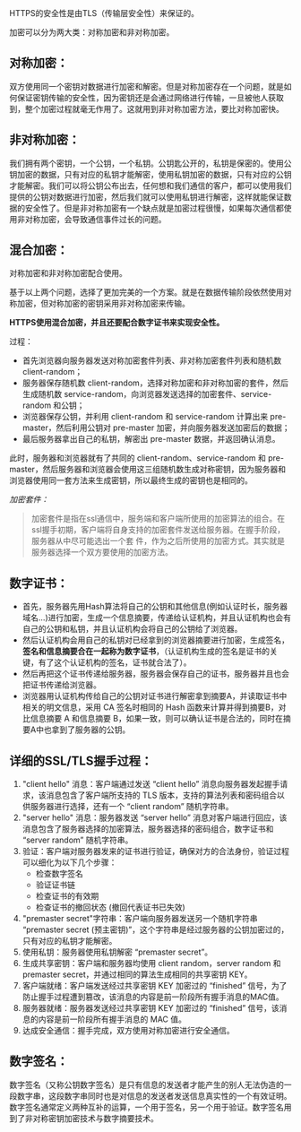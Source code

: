 HTTPS的安全性是由TLS（传输层安全性）来保证的。

加密可以分为两大类：对称加密和非对称加密。

对称加密：
---
双方使用同一个密钥对数据进行加密和解密。但是对称加密存在一个问题，就是如何保证密钥传输的安全性，因为密钥还是会通过网络进行传输，一旦被他人获取到，整个加密过程就毫无作用了。这就用到非对称加密方法，要比对称加密快。

非对称加密：
---
我们拥有两个密钥，一个公钥，一个私钥。公钥匙公开的，私钥是保密的。使用公钥加密的数据，只有对应的私钥才能解密，使用私钥加密的数据，只有对应的公钥才能解密。我们可以将公钥公布出去，任何想和我们通信的客户，都可以使用我们提供的公钥对数据进行加密，然后我们就可以使用私钥进行解密，这样就能保证数据的安全性了。但是非对称加密有一个缺点就是加密过程很慢，如果每次通信都使用非对称加密，会导致通信事件过长的问题。

混合加密：
---
对称加密和非对称加密配合使用。

基于以上两个问题，选择了更加完美的一个方案。就是在数据传输阶段依然使用对称加密，但对称加密的密钥采用非对称加密来传输。

**HTTPS使用混合加密，并且还要配合数字证书来实现安全性。**

过程：
- 首先浏览器向服务器发送对称加密套件列表、非对称加密套件列表和随机数 client-random；
- 服务器保存随机数 client-random，选择对称加密和非对称加密的套件，然后生成随机数 service-random，向浏览器发送选择的加密套件、service-random 和公钥；
- 浏览器保存公钥，并利用 client-random 和 service-random 计算出来 pre-master，然后利用公钥对 pre-master 加密，并向服务器发送加密后的数据；
- 最后服务器拿出自己的私钥，解密出 pre-master 数据，并返回确认消息。

此时，服务器和浏览器就有了共同的 client-random、service-random 和 pre-master，然后服务器和浏览器会使用这三组随机数生成对称密钥，因为服务器和浏览器使用同一套方法来生成密钥，所以最终生成的密钥也是相同的。

*加密套件：*
> 加密套件是指在ssl通信中，服务端和客户端所使用的加密算法的组合。在ssl握手初期，客户端将自身支持的加密套件发送给服务器。在握手阶段，服务器从中尽可能选出一个套
> 件，作为之后所使用的加密方式。其实就是服务器选择一个双方要使用的加密方法。

数字证书：
---
- 首先，服务器先用Hash算法将自己的公钥和其他信息(例如认证时长，服务器域名…)进行加密，生成一个信息摘要，传递给认证机构，并且认证机构也会有自己的公钥和私钥，并且认证机构会将自己的公钥给了浏览器。
- 然后认证机构会用自己的私钥对已经拿到的浏览器摘要进行加密，生成签名，**签名和信息摘要合在一起称为数字证书**，（认证机构生成的签名是证书的关键，有了这个认证机构的签名，证书就合法了）。
- 然后再把这个证书传递给服务器，服务器会保存自己的证书，服务器并且也会把证书传递给浏览器。
- 浏览器用认证机构传给自己的公钥对证书进行解密拿到摘要A，并读取证书中相关的明文信息，采用 CA 签名时相同的 Hash 函数来计算并得到摘要B，对比信息摘要 A 和信息摘要 B，如果一致，则可以确认证书是合法的，同时在摘要A中也拿到了服务器的公钥。

详细的SSL/TLS握手过程：
---
1. "client hello" 消息：客户端通过发送 “client hello” 消息向服务器发起握手请求，该消息包含了客户端所支持的 TLS 版本，支持的算法列表和密码组合以供服务器进行选择，还有一个 “client random” 随机字符串。
2. "server hello" 消息：服务器发送 “server hello” 消息对客户端进行回应，该消息包含了服务器选择的加密算法，服务器选择的密码组合，数字证书和 “server random” 随机字符串。
3. 验证：客户端对服务器发来的证书进行验证，确保对方的合法身份，验证过程可以细化为以下几个步骤：
    - 检查数字签名
    - 验证证书链
    - 检查证书的有效期
    - 检查证书的撤回状态 (撤回代表证书已失效)
4. "premaster secret"字符串：客户端向服务器发送另一个随机字符串 “premaster secret (预主密钥)”，这个字符串是经过服务器的公钥加密过的，只有对应的私钥才能解密。
5. 使用私钥：服务器使用私钥解密 “premaster secret”。
6. 生成共享密钥：客户端和服务器均使用 client random，server random 和 premaster secret，并通过相同的算法生成相同的共享密钥 KEY。
7. 客户端就绪：客户端发送经过共享密钥 KEY 加密过的 “finished” 信号，为了防止握手过程遭到篡改，该消息的内容是前一阶段所有握手消息的MAC值。
8. 服务器就绪：服务器发送经过共享密钥 KEY 加密过的 “finished” 信号，该消息的内容是前一阶段所有握手消息的 MAC 值。
9. 达成安全通信：握手完成，双方使用对称加密进行安全通信。

数字签名： 
---
数字签名（又称公钥数字签名）是只有信息的发送者才能产生的别人无法伪造的一段数字串，这段数字串同时也是对信息的发送者发送信息真实性的一个有效证明。数字签名通常定义两种互补的运算，一个用于签名，另一个用于验证。数字签名用到了非对称密钥加密技术与数字摘要技术。